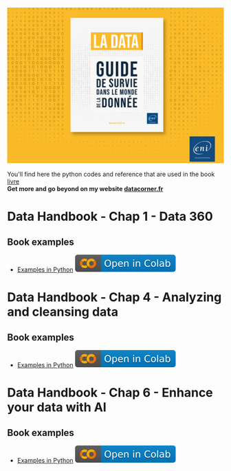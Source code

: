 [![Couverture](images/cover.png)](...)

You'll find here the python codes and reference that are used in the book [livre]()  
**Get more and go beyond on my website [datacorner.fr](https://datacorner.fr/)**

# Data Handbook - Chap 1 - Data 360
## Book examples
* [Examples in Python](https://github.com/datacorner/datahandbook/blob/main/Data%20Handbook%20-%20Chap%201%20-%20Data%20360.ipynb) 
<a href="https://colab.research.google.com/drive/1Ejwwc-Sm64vXTZMiUHhFxnprxcf4heCj"><img src="images/colab.svg" alt="Ouvrir avec Google Colab"></a>

# Data Handbook - Chap 4 - Analyzing and cleansing data
## Book examples
* [Examples in Python](https://github.com/datacorner/datahandbook/blob/main/Data%20Handbook%20-%20Chap%204%20-%20Analyzing%20and%20cleansing%20data.ipynb) 
<a href="https://colab.research.google.com/drive/1EWP-4HmpA4oCqmPH9PRgKdp-B1h9yoGm"><img src="images/colab.svg" alt="Ouvrir avec Google Colab"></a>

# Data Handbook - Chap 6 - Enhance your data with AI
## Book examples
* [Examples in Python](https://github.com/datacorner/datahandbook/blob/main/Data%20Handbook%20-%20Chap%206%20-%20Enhance%20your%20data%20with%20AI.ipynb) 
<a href="https://colab.research.google.com/drive/1ESnQL7eWLyM8OeLY_XOAJ1l00aag79ea"><img src="images/colab.svg" alt="Ouvrir avec Google Colab"></a>